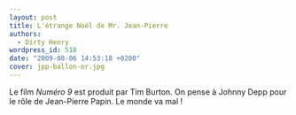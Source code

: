 ```yaml
---
layout: post
title: L'étrange Noël de Mr. Jean-Pierre
authors:
  - Dirty Henry
wordpress_id: 518
date: "2009-08-06 14:53:18 +0200"
cover: jpp-ballon-or.jpg
---
```


Le film _Numéro 9_ est produit par Tim Burton. On pense à Johnny Depp pour le
rôle de Jean-Pierre Papin. Le monde va mal !
